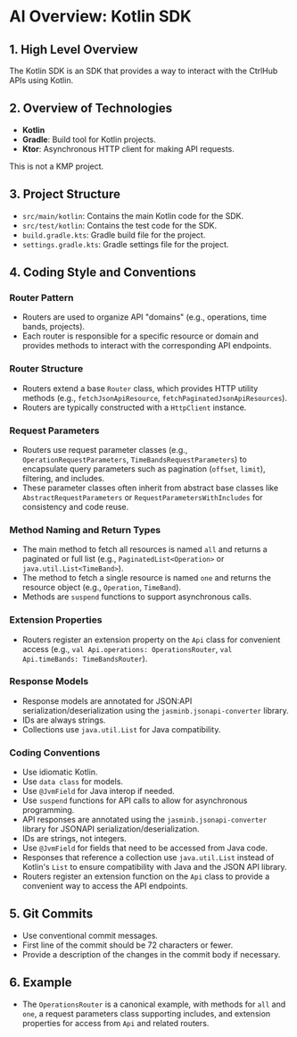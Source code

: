 # AI Overview: Kotlin SDK

## 1. High Level Overview
The Kotlin SDK is an SDK that provides a way to interact with the CtrlHub APIs using Kotlin.

## 2. Overview of Technologies
- **Kotlin**
- **Gradle**: Build tool for Kotlin projects.
- **Ktor**: Asynchronous HTTP client for making API requests.

This is not a KMP project.

## 3. Project Structure
- `src/main/kotlin`: Contains the main Kotlin code for the SDK.
- `src/test/kotlin`: Contains the test code for the SDK.
- `build.gradle.kts`: Gradle build file for the project.
- `settings.gradle.kts`: Gradle settings file for the project.

## 4. Coding Style and Conventions
### Router Pattern
- Routers are used to organize API "domains" (e.g., operations, time bands, projects).
- Each router is responsible for a specific resource or domain and provides methods to interact with the corresponding API endpoints.

### Router Structure
- Routers extend a base `Router` class, which provides HTTP utility methods (e.g., `fetchJsonApiResource`, `fetchPaginatedJsonApiResources`).
- Routers are typically constructed with a `HttpClient` instance.

### Request Parameters
- Routers use request parameter classes (e.g., `OperationRequestParameters`, `TimeBandsRequestParameters`) to encapsulate query parameters such as pagination (`offset`, `limit`), filtering, and includes.
- These parameter classes often inherit from abstract base classes like `AbstractRequestParameters` or `RequestParametersWithIncludes` for consistency and code reuse.

### Method Naming and Return Types
- The main method to fetch all resources is named `all` and returns a paginated or full list (e.g., `PaginatedList<Operation>` or `java.util.List<TimeBand>`).
- The method to fetch a single resource is named `one` and returns the resource object (e.g., `Operation`, `TimeBand`).
- Methods are `suspend` functions to support asynchronous calls.

### Extension Properties
- Routers register an extension property on the `Api` class for convenient access (e.g., `val Api.operations: OperationsRouter`, `val Api.timeBands: TimeBandsRouter`).

### Response Models
- Response models are annotated for JSON:API serialization/deserialization using the `jasminb.jsonapi-converter` library.
- IDs are always strings.
- Collections use `java.util.List` for Java compatibility.

### Coding Conventions
- Use idiomatic Kotlin.
- Use `data class` for models.
- Use `@JvmField` for Java interop if needed.
- Use `suspend` functions for API calls to allow for asynchronous programming.
- API responses are annotated using the `jasminb.jsonapi-converter` library for JSONAPI serialization/deserialization.
- IDs are strings, not integers.
- Use `@JvmField` for fields that need to be accessed from Java code.
- Responses that reference a collection use `java.util.List` instead of Kotlin's `List` to ensure compatibility with Java and the JSON API library.
- Routers register an extension function on the `Api` class to provide a convenient way to access the API endpoints.

## 5. Git Commits
- Use conventional commit messages.
- First line of the commit should be 72 characters or fewer.
- Provide a description of the changes in the commit body if necessary.

## 6. Example
- The `OperationsRouter` is a canonical example, with methods for `all` and `one`, a request parameters class supporting includes, and extension properties for access from `Api` and related routers.
